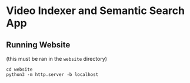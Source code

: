 # Video Indexer and Semantic Search App

## Running Website

(this must be ran in the `website` directory)

```console
cd website
python3 -m http.server -b localhost
```
